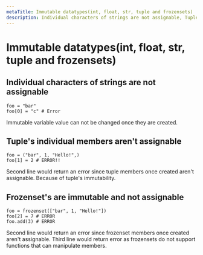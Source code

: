 ```yaml
---
metaTitle: Immutable datatypes(int, float, str, tuple and frozensets)
description: Individual characters of strings are not assignable, Tuple's individual members aren't assignable, Frozenset's are immutable and not assignable
---
```


# Immutable datatypes(int, float, str, tuple and frozensets)




## Individual characters of strings are not assignable


```
foo = "bar"
foo[0] = "c" # Error 

```

Immutable variable value can not be changed once they are created.



## Tuple's individual members aren't assignable


```
foo = ("bar", 1, "Hello!",)
foo[1] = 2 # ERROR!! 

```

Second line would return an error since tuple members once created aren't assignable.
Because of tuple's immutability.<br>



## Frozenset's are immutable and not assignable


```
foo = frozenset(["bar", 1, "Hello!"])
foo[2] = 7 # ERROR
foo.add(3) # ERROR

```

Second line would return an error since frozenset members once created aren't assignable.
Third line would return error as frozensets do not support functions that can manipulate members.

